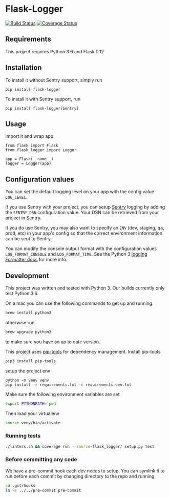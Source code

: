 # Flask-Logger

[![Build Status](https://travis-ci.org/bbelyeu/flask-logger.svg?branch=master)](https://travis-ci.org/bbelyeu/flask-logger)
[![Coverage Status](https://coveralls.io/repos/github/bbelyeu/flask-logger/badge.svg?branch=master)](https://coveralls.io/github/bbelyeu/flask-logger?branch=master)

## Requirements

This project requires Python 3.6 and Flask 0.12

## Installation

To install it without Sentry support, simply run

    pip install flask-logger

To install it with Sentry support, run

    pip install flask-logger[Sentry]

## Usage

Import it and wrap app

    from flask import Flask
    from flask_logger import Logger

    app = Flask(__name__)
    logger = Logger(app)

## Configuration values

You can set the default logging level on your app with the config value `LOG_LEVEL`.

If you use Sentry with your project, you can setup [Sentry](https://sentry.io) logging by adding
the `SENTRY_DSN` configuration value. Your DSN can be retrieved from your project in Sentry.

If you do use Sentry, you may also want to specify an `ENV` (dev, staging, qa, prod, etc) in your
app's config so that the correct environment information can be sent to Sentry.

You can modify the console output format with the configuration values `LOG_FORMAT_CONSOLE` and
`LOG_FORMAT_TIME`. See the Python 3
[logging Formatter docs](https://docs.python.org/3/library/logging.html#logging.Formatter)
for more info.

## Development

This project was written and tested with Python 3. Our builds currently only test Python 3.6.

On a mac you can use the following commands to get up and running.
``` bash
brew install python3
```
otherwise run
``` bash
brew upgrade python3
```
to make sure you have an up to date version.

This project uses [pip-tools](https://pypi.org/project/pip-tools/) for dependency management. Install pip-tools
``` bash
pip3 install pip-tools
```

setup the project env
``` base
python -m venv venv
pip install -r requirements.txt -r requirements-dev.txt
```

Make sure the following environment variables are set
``` bash
export PYTHONPATH=`pwd`
```

Then load your virtualenv
```bash
source venv/bin/activate
```

### Running tests

``` bash
./linters.sh && coverage run --source=flask_logger/ setup.py test
```

### Before committing any code

We have a pre-commit hook each dev needs to setup.
You can symlink it to run before each commit by changing directory to the repo and running

``` bash
cd .git/hooks
ln -s ../../pre-commit pre-commit
```
